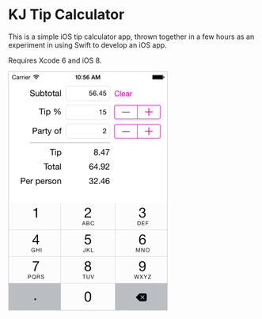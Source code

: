 KJ Tip Calculator
=================

This is a simple iOS tip calculator app, thrown together in a few hours as an experiment in using Swift to develop an iOS app.

Requires Xcode 6 and iOS 8.

![Screenshot](KJTipCalculatorScreenshot.png)
